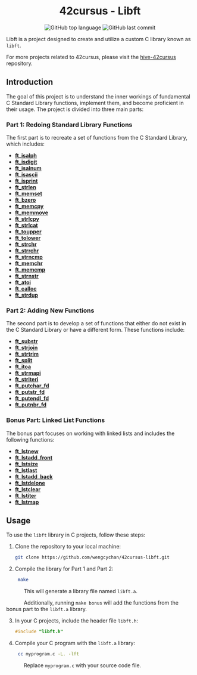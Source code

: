 <h1 align="center">42cursus - Libft</h1>

<p align="center">
	<img alt="GitHub top language" src="https://img.shields.io/github/languages/top/wengcychan/42cursus-libft?style=plastic&color=blue&label=C%20language&logo=42"/>
	<img alt="GitHub last commit" src="https://img.shields.io/github/last-commit/wengcychan/42cursus-libft?style=plastic&color=green&logo=42"/>
</p>

Libft is a project designed to create and utilize a custom C library known as `libft`.

For more projects related to 42cursus, please visit the [hive-42cursus](https://github.com/wengcychan/hive-42cursus.git) repository.

## Introduction

The goal of this project is to understand the inner workings of fundamental C Standard Library functions, implement them, and become proficient in their usage. The project is divided into three main parts:

### Part 1: Redoing Standard Library Functions

The first part is to recreate a set of functions from the C Standard Library, which includes:

- **[ft_isalph](./ft_isalpha.c)**
- **[ft_isdigit](./ft_isdigit.c)**
- **[ft_isalnum](./ft_isalnum.c)**
- **[ft_isascii](./ft_isascii.c)**
- **[ft_isprint](./ft_isprint.c)**
- **[ft_strlen](./ft_strlen.c)**
- **[ft_memset](./ft_memset.c)**
- **[ft_bzero](./ft_bzero.c)**
- **[ft_memcpy](./ft_memcpy.c)**
- **[ft_memmove](./ft_memmove.c)**
- **[ft_strlcpy](./ft_strlcpy.c)**
- **[ft_strlcat](./ft_strlcat.c)**
- **[ft_toupper](./ft_toupper.c)**
- **[ft_tolower](./ft_tolower.c)**
- **[ft_strchr](./ft_strchr.c)**
- **[ft_strrchr](./ft_strrchr.c)**
- **[ft_strncmp](./ft_strncmp.c)**
- **[ft_memchr](./ft_memchr.c)**
- **[ft_memcmp](./ft_memcmp.c)**
- **[ft_strnstr](./ft_strnstr.c)**
- **[ft_atoi](./ft_atoi.c)**
- **[ft_calloc](./ft_calloc.c)**
- **[ft_strdup](./ft_strdup.c)**

### Part 2: Adding New Functions

The second part is to develop a set of functions that either do not exist in the C Standard Library or have a different form. These functions include:

- **[ft_substr](./ft_substr.c)**
- **[ft_strjoin](./ft_strjoin.c)**
- **[ft_strtrim](./ft_strtrim.c)**
- **[ft_split](./ft_split.c)**
- **[ft_itoa](./ft_itoa.c)**
- **[ft_strmapi](./ft_strmapi.c)**
- **[ft_striteri](./ft_striteri.c)**
- **[ft_putchar_fd](./ft_putchar_fd.c)**
- **[ft_putstr_fd](./ft_putstr_fd.c)**
- **[ft_putendl_fd](./ft_putendl_fd.c)**
- **[ft_putnbr_fd](./ft_putnbr_fd.c)**

### Bonus Part: Linked List Functions

The bonus part focuses on working with linked lists and includes the following functions:

- **[ft_lstnew](./ft_lstnew_bonus.c)**
- **[ft_lstadd_front](./ft_lstadd_front_bonus.c)**
- **[ft_lstsize](./ft_lstsize_bonus.c)**
- **[ft_lstlast](./ft_lstlast_bonus.c)**
- **[ft_lstadd_back](./ft_lstadd_back_bonus.c)**
- **[ft_lstdelone](./ft_lstdelone_bonus.c)**
- **[ft_lstclear](./ft_lstclear_bonus.c)**
- **[ft_lstiter](./ft_lstiter_bonus.c)**
- **[ft_lstmap](./ft_lstmap_bonus.c)**

## Usage

To use the `libft` library in C projects, follow these steps:

1. Clone the repository to your local machine:

   ```bash
   git clone https://github.com/wengcychan/42cursus-libft.git
	```

2. Compile the library for Part 1 and Part 2:

   ```bash
	make
	```
&nbsp;&nbsp;&nbsp;&nbsp;&nbsp;&nbsp;&nbsp;&nbsp;&nbsp;&nbsp;&nbsp; This will generate a library file named `libft.a`.

&nbsp;&nbsp;&nbsp;&nbsp;&nbsp;&nbsp;&nbsp;&nbsp;&nbsp;&nbsp;&nbsp; Additionally, running `make bonus` will add the functions from the bonus part to the `libft.a` library.


3. In your C projects, include the header file `libft.h`:

	```c
	#include "libft.h"
	```

4. Compile your C program with the `libft.a` library:

   ```bash
	cc myprogram.c -L. -lft
	```

&nbsp;&nbsp;&nbsp;&nbsp;&nbsp;&nbsp;&nbsp;&nbsp;&nbsp;&nbsp;&nbsp; Replace `myprogram.c` with your source code file.
